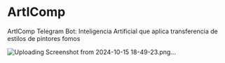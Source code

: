 # ArtIComp
ArtIComp Telegram Bot: Inteligencia Artificial que aplica transferencia de estilos de pintores fomos

![Uploading Screenshot from 2024-10-15 18-49-23.png…]()
